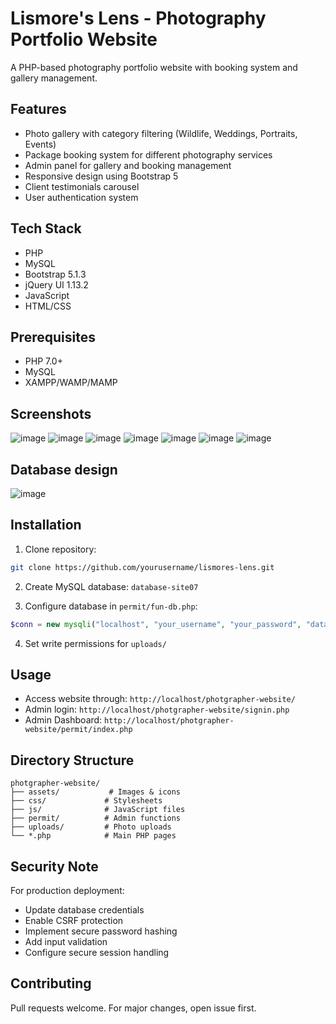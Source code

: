 # Lismore's Lens - Photography Portfolio Website

A PHP-based photography portfolio website with booking system and gallery management.

## Features

- Photo gallery with category filtering (Wildlife, Weddings, Portraits, Events)
- Package booking system for different photography services
- Admin panel for gallery and booking management
- Responsive design using Bootstrap 5
- Client testimonials carousel
- User authentication system

## Tech Stack

- PHP
- MySQL
- Bootstrap 5.1.3
- jQuery UI 1.13.2
- JavaScript
- HTML/CSS

## Prerequisites

- PHP 7.0+
- MySQL
- XAMPP/WAMP/MAMP

## Screenshots

![image](https://github.com/user-attachments/assets/fe6ce18d-b255-429a-b7a7-71a667096cc2)
![image](https://github.com/user-attachments/assets/febafa63-c448-4ab2-8238-7e4e9af88d0f)
![image](https://github.com/user-attachments/assets/bd2cae83-6e24-4c45-888e-ea4a31c354a8)
![image](https://github.com/user-attachments/assets/7069242c-4f69-4a9c-839f-36375be43e24)
![image](https://github.com/user-attachments/assets/d67fc488-77b0-451c-9915-da2b2711c2d6)
![image](https://github.com/user-attachments/assets/8d51d52b-174c-460a-9648-42a3e5abcc10) ![image](https://github.com/user-attachments/assets/dca7e1ed-84f4-4e08-bc5c-2f5b7344b7f9)

## Database design

![image](https://github.com/user-attachments/assets/8d1723d6-137f-46bf-af9a-16dd7843cd4e)
 
## Installation

1. Clone repository:
```bash
git clone https://github.com/yourusername/lismores-lens.git
```

2. Create MySQL database: `database-site07`

3. Configure database in `permit/fun-db.php`:
```php
$conn = new mysqli("localhost", "your_username", "your_password", "database-site07");
```

4. Set write permissions for `uploads/`


## Usage

- Access website through: `http://localhost/photgrapher-website/`
- Admin login: `http://localhost/photgrapher-website/signin.php`
- Admin Dashboard: `http://localhost/photgrapher-website/permit/index.php`

## Directory Structure

```
photgrapher-website/
├── assets/           # Images & icons
├── css/             # Stylesheets
├── js/              # JavaScript files
├── permit/          # Admin functions
├── uploads/         # Photo uploads
└── *.php            # Main PHP pages
```

## Security Note

For production deployment:
- Update database credentials
- Enable CSRF protection
- Implement secure password hashing
- Add input validation
- Configure secure session handling

## Contributing

Pull requests welcome. For major changes, open issue first.
